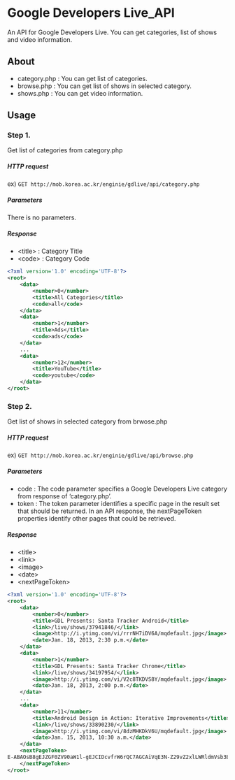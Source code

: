 # Google Developers Live_API

An API for Google Developers Live. You can get categories, list of shows and video information.

## About

* category.php : You can get list of categories.
* browse.php : You can get list of shows in selected category.
* shows.php	 : You can get video information.

## Usage

### Step 1.
Get list of categories from category.php


##### HTTP request
ex) `GET http://mob.korea.ac.kr/enginie/gdlive/api/category.php`


##### Parameters
There is no parameters.


##### Response
* \<title\> : Category Title
* \<code\> : Category Code

```xml
<?xml version='1.0' encoding='UTF-8'?>
<root>
	<data>
		<number>0</number>
		<title>All Categories</title>
		<code>all</code>
	</data>
	<data>
		<number>1</number>
		<title>Ads</title>
		<code>ads</code>
	</data>
	...
	<data>
		<number>12</number>
		<title>YouTube</title>
		<code>youtube</code>
	</data>
</root>
```


### Step 2.
Get list of shows in selected category from brwose.php


##### HTTP request
ex) `GET http://mob.korea.ac.kr/enginie/gdlive/api/browse.php`


##### Parameters
* code : The code parameter specifies a Google Developers Live category from response of ‘category.php’.
* token : The token parameter identifies a specific page in the result set that should be returned. In an API response, the nextPageToken properties identify other pages that could be retrieved.


##### Response
* \<title\>
* \<link\>
* \<image\>
* \<date\>
* \<nextPageToken\>

```xml
<?xml version='1.0' encoding='UTF-8'?>
<root>
	<data>
		<number>0</number>
		<title>GDL Presents: Santa Tracker Android</title>
		<link>/live/shows/37941846/</link>
		<image>http://i.ytimg.com/vi/rrrNH7iDV6A/mqdefault.jpg</image>
		<date>Jan. 18, 2013, 2:30 p.m.</date>
	</data>
	<data>
		<number>1</number>
		<title>GDL Presents: Santa Tracker Chrome</title>
		<link>/live/shows/34197954/</link>
		<image>http://i.ytimg.com/vi/V2c8TKDVS8Y/mqdefault.jpg</image>
		<date>Jan. 18, 2013, 2:00 p.m.</date>
	</data>
	...
	<data>
		<number>11</number>
		<title>Android Design in Action: Iterative Improvements</title>
		<link>/live/shows/33890230/</link>
		<image>http://i.ytimg.com/vi/8dzMHKDkV6U/mqdefault.jpg</image>
		<date>Jan. 15, 2013, 10:30 a.m.</date>
	</data>
	<nextPageToken>
E-ABAOsB8gEJZGF0ZV90aW1l-gEJCIDcvfrW6rQC7AGCAiVqE3N-Z29vZ2xlLWRldmVsb3BlcnNyDgsSBUV2ZW50GLa_lBAMFA==
	</nextPageToken>
</root>
```
